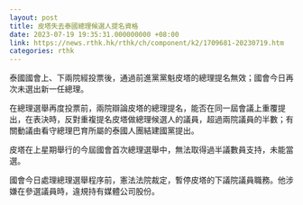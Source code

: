 ```yaml
---
layout: post
title: 皮塔失去泰國總理候選人提名資格
date: 2023-07-19 19:35:31.000000000 +08:00
link: https://news.rthk.hk/rthk/ch/component/k2/1709681-20230719.htm
categories: rthk
---
```


泰國國會上、下兩院經投票後，通過前進黨黨魁皮塔的總理提名無效；國會今日再次未選出新一任總理。

在總理選舉再度投票前，兩院辯論皮塔的總理提名，能否在同一屆會議上重覆提出，在表決時，反對重複提名皮塔做總理候選人的議員，超過兩院議員的半數；有關動議由看守總理巴育所屬的泰國人團結建國黨提出。

皮塔在上星期舉行的今屆國會首次總理選舉中，無法取得過半議數員支持，未能當選。

國會今日處理總理選舉程序前，憲法法院裁定，暫停皮塔的下議院議員職務。他涉嫌在參選議員時，違規持有媒體公司股份。
